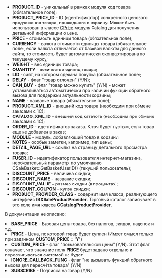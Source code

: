 <ul> 			 
          <li><b>PRODUCT_ID</b> - уникальный в рамках модуля код товара (обязательное поле);</li>
          <li><b>PRODUCT_PRICE_ID</b> - ID (идентификатор) конкретного ценового предложения товара, пришедшего в корзину. Может быть использован в классе <a href="/api_help/catalog/classes/cprice/index.php">CPrice</a> модуля Catalog для получения детальной информации о цене.</li>
          <li> 		<b> 	 PRICE</b> - стоимость единицы товара (обязательное поле);</li>
          <li><b>CURRENCY</b> - валюта стоимости единицы товара (обязательное поле), если валюта отличается от базовой валюты для данного сайта, то стоимость будет автоматически сконвертирована по текущему курсу;</li>
          <li><b>WEIGHT</b> - вес единицы товара;</li>
          <li><b>QUANTITY</b> - количество единиц товара;</li>
          <li><b>LID</b> - сайт, на котором сделана покупка (обязательное поле);</li>
          <li><b>DELAY</b> - флаг "товар отложен" (Y/N);</li>
          <li><b>CAN_BUY</b> - флаг "товар можно купить" (Y/N) - может устанавливаться автоматически про наличии функции обратного вызова для поддержки актуальности корзины;</li>
          <li><b>NAME</b> - название товара (обязательное поле);</li>
          <li><b>PRODUCT_XML_ID</b> - внешний код товара (необходим при обмене заказами с 1С);</li>
          <li><b>CATALOG_XML_ID</b> - внешний код каталога (необходим при обмене заказами с 1С);</li>
          <li><b>ORDER_ID</b> - идентификатор заказа. Ключ будет пустым, если товар еще не добавлен в заказ;</li>
          <li><b>MODULE</b> - модуль, добавляющий товар в корзину;</li>
          <li><b>NOTES</b> - особые заметки, например, тип цены;</li>
          <li><b>DETAIL_PAGE_URL</b> - ссылка на страницу детального просмотра товара;</li>
          <li><b>FUSER_ID</b> - идентификатор пользователя интернет-магазина, необязательный параметр, по умолчанию CSaleBasket::GetBasketUserID() (текущий пользователь);</li>
          <li><b>DISCOUNT_PRICE</b> - величина скидки;</li>
          <li><b>DISCOUNT_NAME</b> - название скидки;</li>
          <li><b>DISCOUNT_VALUE</b> - размер скидки (в процентах);</li>
          <li><b>DISCOUNT_COUPON</b> - купон скидки;</li>
          <li><b>PRODUCT_PROVIDER_CLASS</b> - содержит имя класса, реализующего интерфейс <b> IBXSaleProductProvider</b>. Торговый каталог записывает в это поле имя класса <b>CCatalogProductProvider</b>.</li>
</ul>

В документации не описано:
          <li><b>BASE_PRICE</b> - Базовая цена товара, без налогов, скидок, наценок и т.д.</li>
          <li><b>PRICE</b> - Цена, по которой товар будет куплен (Имеет смысл только при заданном <b>CUSTOM_PRICE = 'Y'</b>)</li>
          <li><b>CUSTOM_PRICE</b> - флаг "пользовательской цены" (Y/N). Этот флаг означает, что значение поля <b>PRICE</b> будет задано отдельно и пересчитываться системой не будет</li>
          <li><b>IGNORE_CALLBACK_FUNC</b> - флаг "не вызывать функций обратного вызова для пересчёта товара" (Y/N)</li>
          <li><b>SUBSCRIBE</b> - Подписка на товар (Y/N)</li>
</ul>
